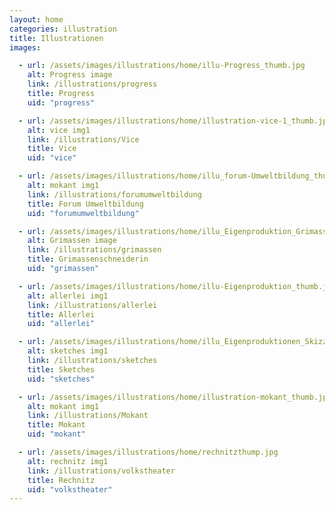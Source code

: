 ```yaml
---
layout: home
categories: illustration
title: Illustrationen
images:

  - url: /assets/images/illustrations/home/illu-Progress_thumb.jpg
    alt: Progress image
    link: /illustrations/progress
    title: Progress
    uid: "progress"

  - url: /assets/images/illustrations/home/illustration-vice-1_thumb.jpg
    alt: vice img1
    link: /illustrations/Vice
    title: Vice
    uid: "vice"

  - url: /assets/images/illustrations/home/illu_forum-Umweltbildung_thumb.jpg
    alt: mokant img1
    link: /illustrations/forumumweltbildung
    title: Forum Umweltbildung
    uid: "forumumweltbildung"

  - url: /assets/images/illustrations/home/illu_Eigenproduktion_Grimassen_thumb.jpg
    alt: Grimassen image
    link: /illustrations/grimassen
    title: Grimassenschneiderin
    uid: "grimassen"

  - url: /assets/images/illustrations/home/illu-Eigenproduktion_thumb.jpg
    alt: allerlei img1
    link: /illustrations/allerlei
    title: Allerlei
    uid: "allerlei"

  - url: /assets/images/illustrations/home/illu_Eigenproduktionen_Skizzen_thumb.jpg
    alt: sketches img1
    link: /illustrations/sketches
    title: Sketches
    uid: "sketches"

  - url: /assets/images/illustrations/home/illustration-mokant_thumb.jpg
    alt: mokant img1
    link: /illustrations/Mokant
    title: Mokant
    uid: "mokant"

  - url: /assets/images/illustrations/home/rechnitzthump.jpg
    alt: rechnitz img1
    link: /illustrations/volkstheater
    title: Rechnitz
    uid: "volkstheater"
---
```

